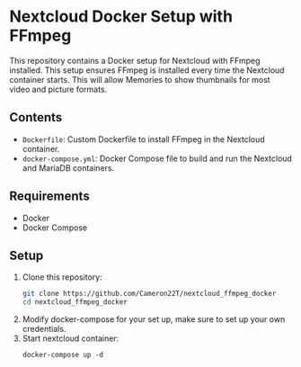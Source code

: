 # Nextcloud Docker Setup with FFmpeg

This repository contains a Docker setup for Nextcloud with FFmpeg installed. This setup ensures FFmpeg is installed every time the Nextcloud container starts. This will allow Memories to show thumbnails for most video and picture formats.

## Contents

- `Dockerfile`: Custom Dockerfile to install FFmpeg in the Nextcloud container.
- `docker-compose.yml`: Docker Compose file to build and run the Nextcloud and MariaDB containers.

## Requirements

- Docker
- Docker Compose

## Setup

1. Clone this repository:
   ```sh
   git clone https://github.com/Cameron22T/nextcloud_ffmpeg_docker
   cd nextcloud_ffmpeg_docker

2. Modify docker-compose for your set up, make sure to set up your own credentials.
3. Start nextcloud container:
   ```
   docker-compose up -d
